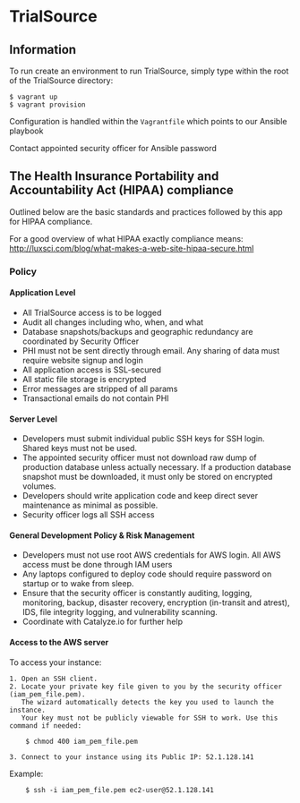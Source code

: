 # TrialSource

## Information

To run create an environment to run TrialSource, simply type within the root of the TrialSource directory:

    $ vagrant up
    $ vagrant provision

Configuration is handled within the `Vagrantfile` which points to our Ansible playbook

Contact appointed security officer for Ansible password


## The Health Insurance Portability and Accountability Act (HIPAA) compliance

Outlined below are the basic standards and practices followed by this app for HIPAA compliance.

For a good overview of what HIPAA exactly compliance means:
http://luxsci.com/blog/what-makes-a-web-site-hipaa-secure.html


### Policy


#### Application Level

- All TrialSource access is to be logged
- Audit all changes including who, when, and what
- Database snapshots/backups and geographic redundancy are coordinated by Security Officer
- PHI must not be sent directly through email. Any sharing of data must require website signup and login
- All application access is SSL-secured
- All static file storage is encrypted
- Error messages are stripped of all params
- Transactional emails do not contain PHI



#### Server Level

- Developers must submit individual public SSH keys for SSH login. Shared keys must not be used.
- The appointed security officer must not download raw dump of production database unless actually necessary. If a production database snapshot must be downloaded, it must only be stored on encrypted volumes. 
- Developers should write application code and keep direct sever maintenance as minimal as possible.
- Security officer logs all SSH access


#### General Development Policy & Risk Management

- Developers must not use root AWS credentials for AWS login. All AWS access must be done through IAM users
- Any laptops configured to deploy code should require password on startup or to wake from sleep.
- Ensure that the security officer is constantly auditing, logging, monitoring, backup, disaster recovery, encryption (in-transit and atrest), IDS, file integrity logging, and vulnerability scanning.
- Coordinate with Catalyze.io for further help

#### Access to the AWS server

To access your instance:

    1. Open an SSH client.
    2. Locate your private key file given to you by the security officer (iam_pem_file.pem).
       The wizard automatically detects the key you used to launch the instance.
       Your key must not be publicly viewable for SSH to work. Use this command if needed:

        $ chmod 400 iam_pem_file.pem

    3. Connect to your instance using its Public IP: 52.1.128.141

Example:

        $ ssh -i iam_pem_file.pem ec2-user@52.1.128.141




